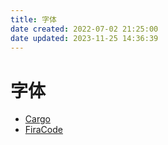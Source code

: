 ```yaml
---
title: 字体
date created: 2022-07-02 21:25:00
date updated: 2023-11-25 14:36:39
---
```


# 字体

- [Cargo](https://cargo.site/)
- [FiraCode](https://github.com/tonsky/FiraCode)
